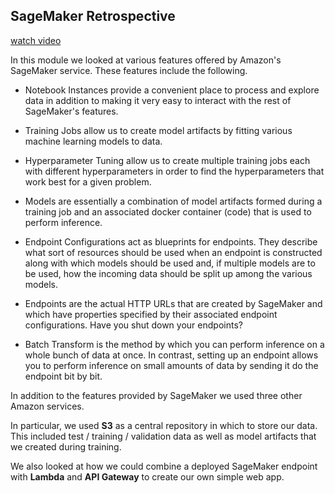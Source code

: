SageMaker Retrospective
---

[watch video](https://www.youtube.com/watch?v=Vdacqn_w-e4)

In this module we looked at various features offered by Amazon's SageMaker service. These features include the following.

* Notebook Instances provide a convenient place to process and explore data in addition to making it very easy to interact with the rest of SageMaker's features.

* Training Jobs allow us to create model artifacts by fitting various machine learning models to data.

* Hyperparameter Tuning allow us to create multiple training jobs each with different hyperparameters in order to find the hyperparameters that work best for a given problem.

* Models are essentially a combination of model artifacts formed during a training job and an associated docker container (code) that is used to perform inference.

* Endpoint Configurations act as blueprints for endpoints. They describe what sort of resources should be used when an endpoint is constructed along with which models should be used and, if multiple models are to be used, how the incoming data should be split up among the various models.

* Endpoints are the actual HTTP URLs that are created by SageMaker and which have properties specified by their associated endpoint configurations. Have you shut down your endpoints?

* Batch Transform is the method by which you can perform inference on a whole bunch of data at once. In contrast, setting up an endpoint allows you to perform inference on small amounts of data by sending it do the endpoint bit by bit.

In addition to the features provided by SageMaker we used three other Amazon services.

In particular, we used **S3** as a central repository in which to store our data. This included test / training / validation data as well as model artifacts that we created during training.

We also looked at how we could combine a deployed SageMaker endpoint with **Lambda** and **API Gateway** to create our own simple web app.
